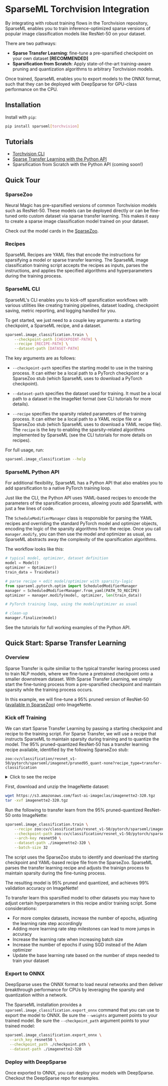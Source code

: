 <!--
Copyright (c) 2021 - present / Neuralmagic, Inc. All Rights Reserved.

Licensed under the Apache License, Version 2.0 (the "License");
you may not use this file except in compliance with the License.
You may obtain a copy of the License at

   http://www.apache.org/licenses/LICENSE-2.0

Unless required by applicable law or agreed to in writing,
software distributed under the License is distributed on an "AS IS" BASIS,
WITHOUT WARRANTIES OR CONDITIONS OF ANY KIND, either express or implied.
See the License for the specific language governing permissions and
limitations under the License.
-->

# SparseML Torchvision Integration

By integrating with robust training flows in the Torchvision repository, SparseML enables you to train inference-optimized sparse versions of popular image classification models like ResNet-50 on your dataset.

There are two pathways:
- **Sparse Transfer Learning**: fine-tune a pre-sparsified checkpoint on your own dataset **[RECOMMENDED]**
- **Sparsification from Scratch**: Apply state-of-the-art training-aware pruning and quantization algorithms to arbitrary Torchvision models.

Once trained, SparseML enables you to export models to the ONNX format, such that they can be deployed with DeepSparse for GPU-class performance on the CPU.

## Installation

Install with `pip`:

```bash
pip install sparseml[torchvision]
```

## Tutorials

- [Torchvision CLI](tutorials/torchvision-cli.md)
- [Sparse Transfer Learning with the Python API](tutorials/docs-torchvision-python-transfer-imagenette.ipynb)
- Sparsification from Scratch with the Python API (coming soon!)

## Quick Tour

### SparseZoo

Neural Magic has pre-sparsified versions of common Torchvision models such as ResNet-50. These models can be deployed directly or can be fine-tuned onto custom dataset via sparse transfer learning. This makes it easy to create a sparse image classification model trained on your dataset.

Check out the model cards in the [SparseZoo](https://sparsezoo.neuralmagic.com/?repo=ultralytics&page=1).

### Recipes

SparseML Recipes are YAML files that encode the instructions for sparsifying a model or sparse transfer learning. The SparseML image classification training script accepts the recipes as inputs, parses the instructions, and applies the specified algorithms and hyperparameters during the training process.

### SparseML CLI

SparseML's CLI enables you to kick-off sparsification workflows with various utilities like creating training pipelines, dataset loading, checkpoint saving, metric reporting, and logging handled for you.

To get started, we just need to a couple key arguments: a starting checkpoint, a SparseML recipe, and a dataset.

```bash
sparseml.image_classification.train \
    --checkpoint-path [CHECKPOINT-PATH] \
    --recipe [RECIPE-PATH] \
    --dataset-path [DATASET-PATH]
```

The key arguments are as follows:
- `--checkpoint-path` specifies the starting model to use in the training process. It can either be a local path to a PyTorch checkpoint or a SparseZoo stub (which SparseML uses to download a PyTorch checkpoint).

- `--dataset-path` specifies the dataset used for training. It must be a local path to a dataset in the ImageNet format (see CLI tutorials for more details).

- `--recipe` specifies the sparsity related parameters of the training process. It can either be a local path to a YAML recipe file or a SparseZoo stub (which SparseML uses to download a YAML recipe file). The `recipe` is the key to enabling the sparsity-related algorithms implemented by SparseML (see the CLI tutorials for more details on recipes).

For full usage, run:
```bash
sparseml.image_classification --help
```

### SparseML Python API

For additional flexibility, SparseML has a Python API that also enables you to add sparsification to a native PyTorch training loop.

Just like the CLI, the Python API uses YAML-based recipes to encode the parameters of the sparsification process, allowing youto add SparseML with just a few lines of code.

The `ScheduleModifierManager` class is responsible for parsing the YAML recipes and overriding the standard PyTorch model and optimizer objects, 
encoding the logic of the sparsity algorithms from the recipe. Once you call `manager.modify`, you can then use the model and optimizer as usual, as SparseML abstracts away the complexity of the sparsification algorithms.

The workflow looks like this:

```python
# typical model, optimizer, dataset definition
model = Model()
optimizer = Optimizer()
train_data = TrainData()

# parse recipe + edit model/optimizer with sparsity-logic
from sparseml.pytorch.optim import ScheduledModifierManager
manager = ScheduledModifierManager.from_yaml(PATH_TO_RECIPE)
optimizer = manager.modify(model, optimizer, len(train_data))

# PyTorch training loop, using the model/optimizer as usual

# clean-up
manager.finalize(model)
```

See the tutorials for full working examples of the Python API.

## Quick Start: Sparse Transfer Learning

### Overview

Sparse Transfer is quite similiar to the typical transfer learing process used to train NLP models, where we fine-tune a pretrained checkpoint onto a smaller downstream dataset. With Sparse Transfer Learning, we simply start the fine-tuning process from a pre-sparsified checkpoint and maintain sparsity while the training process occurs.

In this example, we will fine-tune a 95% pruned version of ResNet-50 ([available in SparseZoo](https://sparsezoo.neuralmagic.com/models/cv%2Fclassification%2Fresnet_v1-50%2Fpytorch%2Fsparseml%2Fimagenet%2Fpruned95_quant-none)) onto ImageNette.

### Kick off Training

We can start Sparse Transfer Learning by passing a starting checkpoint and recipe to the training script. For Sparse Transfer, we will use a recipe that instructs SparseML to maintain sparsity during training and to quantize the model. The 95% pruned-quantized ResNet-50 has a transfer learning recipe available, identified by the following SparseZoo stub:
```
zoo:cv/classification/resnet_v1-50/pytorch/sparseml/imagenet/pruned95_quant-none?recipe_type=transfer-classification
```

<details>
   <summary>Click to see the recipe</summary>

SparseML parses the `Modifers` in the recipe and updates the training loop with logic encoded therein.
   
The key `Modifiers` for sparse transfer learning are the following:
- `ConstantPruningModifier` instructs SparseML to maintain the sparsity structure of the network during the fine-tuning process
- `QuantizationModifier` instructs SparseML to apply quantization aware training to quantize the weights over the final epochs
   
```yaml
# Epoch and Learning-Rate variables
num_epochs: 10.0
init_lr: 0.0005

# quantization variables
quantization_epochs: 6.0

training_modifiers:
  - !EpochRangeModifier
    start_epoch: 0.0
    end_epoch: eval(num_epochs)

  - !LearningRateFunctionModifier
    final_lr: 0.0
    init_lr: eval(init_lr)
    lr_func: cosine
    start_epoch: 0.0
    end_epoch: eval(num_epochs)

# Phase 1 Sparse Transfer Learning / Recovery
sparse_transfer_learning_modifiers:
  - !ConstantPruningModifier
    start_epoch: 0.0
    params: __ALL_PRUNABLE__

# Phase 2 Apply quantization
sparse_quantized_transfer_learning_modifiers:
  - !QuantizationModifier
    start_epoch: eval(num_epochs - quantization_epochs)
```

</details>

First, download and unzip the ImageNette dataset:

```bash
wget https://s3.amazonaws.com/fast-ai-imageclas/imagenette2-320.tgz
tar -xvf imagenette2-320.tgz
```

Run the following to transfer learn from the 95% pruned-quantized ResNet-50
onto ImageNette:
```bash
sparseml.image_classification.train \
    --recipe zoo:cv/classification/resnet_v1-50/pytorch/sparseml/imagenet/pruned95_quant-none?recipe_type=transfer-classification \
    --checkpoint-path zoo:cv/classification/resnet_v1-50/pytorch/sparseml/imagenet/pruned95_quant-none?recipe_type=transfer-classification \
    --arch-key resnet50 \
    --dataset-path ./imagenette2-320 \
    --batch-size 32
```

The script uses the SparseZoo stubs to identify and download the starting checkpoint and YAML-based recipe file from the SparseZoo. SparseML parses the transfer learning recipe and adjusts the trainign process to maintain sparsity during the fine-tuning process.

The resulting model is 95% pruned and quantized, and achieves 99% validation accuracy on ImageNette!

To transfer learn this sparsified model to other datasets you may have to adjust certain hyperparameters in this recipe and/or training script. Some considerations:
- For more complex datasets, increase the number of epochs, adjusting the learning rate step accordingly
- Adding more learning rate step milestones can lead to more jumps in accuracy
- Increase the learning rate when increasing batch size
- Increase the number of epochs if using SGD instead of the Adam optimizer
- Update the base learning rate based on the number of steps needed to train your dataset

### Export to ONNX

DeepSparse uses the ONNX format to load neural networks and then deliver breakthrough performance for CPUs by leveraging the sparsity and quantization within a network.

The SparseML installation provides a `sparseml.image_classification.export_onnx` command that you can use to export the model to ONNX. Be sure the `--weights` argument points to your trained model. Be sure the `--checkpoint_path` argument points to your trained model:

```bash
sparseml.image_classification.export_onnx \
  --arch_key resnet50 \
  --checkpoint_path ./checkpoint.pth \
  --dataset-path ./imagenette2-320
```

### Deploy with DeepSparse

Once exported to ONNX, you can deploy your models with DeepSparse. Checkout the DeepSparse repo for examples.
